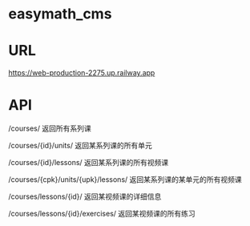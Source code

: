 # easymath_cms

# URL
https://web-production-2275.up.railway.app

# API
/courses/
返回所有系列课

/courses/{id}/units/
返回某系列课的所有单元

/courses/{id}/lessons/
返回某系列课的所有视频课

/courses/{cpk}/units/{upk}/lessons/
返回某系列课的某单元的所有视频课

/courses/lessons/{id}/
返回某视频课的详细信息

/courses/lessons/{id}/exercises/
返回某视频课的所有练习
